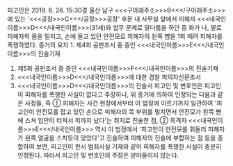 피고인은 2019. 6. 28. 15:30경 울산 남구 <<<구아래주소>>>B<<</구아래주소>>>에 있는 '<<<공장>>>C<<</공장>>>공장' 후문 내 사무실 앞에서 피해자 <<<내국인이름>>>D<<</내국인이름>>>(31세)와 업무 문제로 말다툼을 하던 중 화가 나, 팔로 피해자의 몸을 밀치고, 손에 들고 있던 안전모로 피해자의 왼쪽 뺨을 1회 때려 피해자를 폭행하였다.
증거의 요지 1. 제4회 공판조서 중 증인 <<<내국인이름>>>E<<</내국인이름>>>의 진술기재
1. 제5회 공판조서 중 증인 <<<내국인이름>>>F<<</내국인이름>>>의 진술기재
1. <<<내국인이름>>>D<<</내국인이름>>>에 대한 경찰 피의자신문조서
1. <<<내국인이름>>>D<<</내국인이름>>>의 진술서
피고인 및 변호인은 피고인이 피해자를 폭행한 사실이 없다고 주장하나, 위 증거에 의하여 인정되는 다음과 같은 사정들, 즉 ① 피해자는 사건 현장에서부터 이 법정에 이르기까지 일관하여 '피고인이 안전모를 잡고 있던 손으로 피해자의 목 부위를 밀치면서 안전모가 왼쪽 뺨에 스쳐 입안이 터져서 피까지 났다'는 취지로 진술한 점, ② 목격자 <<<내국인이름>>>E<<</내국인이름>>> 역시 이 법정에서 '피고인이 안전모를 휘둘러 피해자가 왼쪽 얼굴을 스치듯이 맞았다'고 진술하여 피해자의 진술에 부합하는 점 등을 종합하여 보면, 피고인이 판시 범죄사실 기재와 같이 피해자를 폭행한 사실이 충분히 인정된다. 따라서 피고인 및 변호인의 주장은 받아들이지 않는다.
